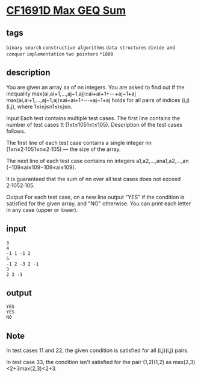 # [CF1691D Max GEQ Sum](https://codeforces.com/problemset/problem/1691/D)

## tags
`binary search` `constructive algorithms` `data structures` `divide and conquer` `implementation` `two pointers` `*1800`

## description
You are given an array aa of nn integers. You are asked to find out if the inequality
max(ai,ai+1,…,aj−1,aj)≥ai+ai+1+⋯+aj−1+aj
max(ai,ai+1,…,aj−1,aj)≥ai+ai+1+⋯+aj−1+aj
holds for all pairs of indices (i,j)(i,j), where 1≤i≤j≤n1≤i≤j≤n.

Input
Each test contains multiple test cases. The first line contains the number of test cases tt (1≤t≤1051≤t≤105). Description of the test cases follows.

The first line of each test case contains a single integer nn (1≤n≤2⋅1051≤n≤2⋅105)  — the size of the array.

The next line of each test case contains nn integers a1,a2,…,ana1,a2,…,an (−109≤ai≤109−109≤ai≤109).

It is guaranteed that the sum of nn over all test cases does not exceed 2⋅1052⋅105.

Output
For each test case, on a new line output "YES" if the condition is satisfied for the given array, and "NO" otherwise. You can print each letter in any case (upper or lower).


## input

```
3
4
-1 1 -1 2
5
-1 2 -3 2 -1
3
2 3 -1
```

## output
```
YES
YES
NO
```


## Note
In test cases 11 and 22, the given condition is satisfied for all (i,j)(i,j) pairs.

In test case 33, the condition isn't satisfied for the pair (1,2)(1,2) as max(2,3)<2+3max(2,3)<2+3.
